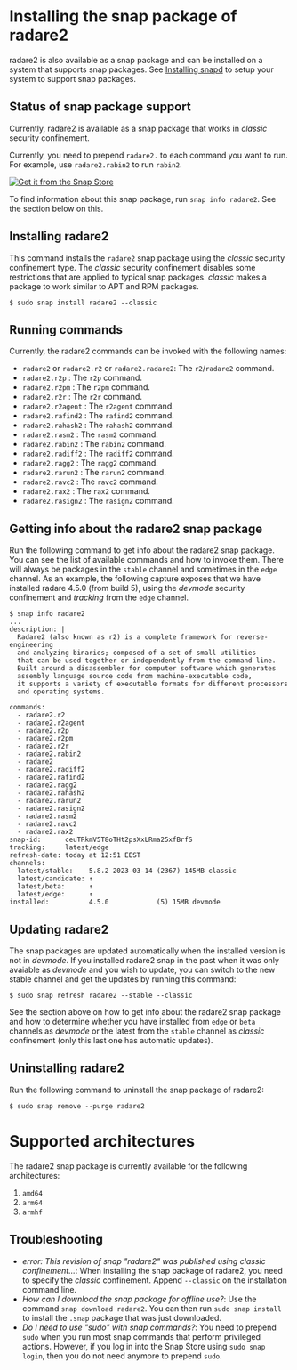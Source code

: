 Installing the snap package of radare2
======================================
radare2 is also available as a snap package and can be installed on a system that supports snap packages. See [Installing snapd](https://snapcraft.io/docs/installing-snapd) to setup your system to support snap packages.

Status of snap package support
------------------------------
Currently, radare2 is available as a snap package that works in _classic_ security confinement.

Currently, you need to prepend `radare2.` to each command you want to run. For example, use `radare2.rabin2` to run `rabin2`.

[![Get it from the Snap Store](https://snapcraft.io/static/images/badges/en/snap-store-black.svg)](https://snapcraft.io/radare2)

To find information about this snap package, run `snap info radare2`. See the section below on this.

Installing radare2
-----------------
This command installs the `radare2` snap package using the _classic_ security confinement type. The _classic_ security confinement disables some restrictions that are applied to typical snap packages. _classic_ makes a package to work similar to APT and RPM packages.

    $ sudo snap install radare2 --classic

Running commands
----------------

Currently, the radare2 commands can be invoked with the following names:

- `radare2` or `radare2.r2` or `radare2.radare2`: The `r2`/`radare2` command.
- `radare2.r2p` : The `r2p` command.
- `radare2.r2pm` : The `r2pm` command.
- `radare2.r2r` : The `r2r` command.
- `radare2.r2agent` : The `r2agent` command.
- `radare2.rafind2` : The `rafind2` command.
- `radare2.rahash2` : The `rahash2` command.
- `radare2.rasm2` : The `rasm2` command.
- `radare2.rabin2` : The `rabin2` command.
- `radare2.radiff2` : The `radiff2` command.
- `radare2.ragg2` : The `ragg2` command.
- `radare2.rarun2` : The `rarun2` command.
- `radare2.ravc2` : The `ravc2` command.
- `radare2.rax2` : The `rax2` command.
- `radare2.rasign2` : The `rasign2` command.

Getting info about the radare2 snap package
-------------------------------------------

Run the following command to get info about the radare2 snap package. You can see the list of available commands and how to invoke them. There will always be packages in the `stable` channel and sometimes in the `edge` channel. As an example, the following capture exposes that we have installed radare 4.5.0 (from build 5), using the _devmode_ security confinement and _tracking_ from the `edge` channel.

```
$ snap info radare2
...
description: |
  Radare2 (also known as r2) is a complete framework for reverse-engineering
  and analyzing binaries; composed of a set of small utilities
  that can be used together or independently from the command line.
  Built around a disassembler for computer software which generates
  assembly language source code from machine-executable code,
  it supports a variety of executable formats for different processors
  and operating systems.

commands:
  - radare2.r2
  - radare2.r2agent
  - radare2.r2p
  - radare2.r2pm
  - radare2.r2r
  - radare2.rabin2
  - radare2
  - radare2.radiff2
  - radare2.rafind2
  - radare2.ragg2
  - radare2.rahash2
  - radare2.rarun2
  - radare2.rasign2
  - radare2.rasm2
  - radare2.ravc2
  - radare2.rax2
snap-id:      ceuTRkmV5T8oTHt2psXxLRma25xfBrfS
tracking:     latest/edge
refresh-date: today at 12:51 EEST
channels:
  latest/stable:    5.8.2 2023-03-14 (2367) 145MB classic
  latest/candidate: ↑
  latest/beta:      ↑
  latest/edge:      ↑
installed:          4.5.0            (5) 15MB devmode
```

Updating radare2
----------------

The snap packages are updated automatically when the installed version is not in _devmode_.
If you installed radare2 snap in the past when it was only avaiable as _devmode_ and you wish to update, you can switch to the new stable channel and get the updates by running this command:

    $ sudo snap refresh radare2 --stable --classic

See the section above on how to get info about the radare2 snap package and how to determine whether you have installed from `edge` or `beta` channels as _devmode_ or the latest from the `stable` channel as _classic_ confinement (only this last one has automatic updates).

Uninstalling radare2
--------------------
Run the following command to uninstall the snap package of radare2:

    $ sudo snap remove --purge radare2

Supported architectures
=======================
The radare2 snap package is currently available for the following architectures:

1. `amd64`
1. `arm64`
1. `armhf`

Troubleshooting
---------------

- _error: This revision of snap "radare2" was published using classic confinement..._: When installing the snap package of radare2, you need to specify the _classic_ confinement. Append `--classic` on the installation command line.
- _How can I download the snap package for offline use?_: Use the command `snap download radare2`. You can then run `sudo snap install` to install the `.snap` package that was just downloaded.
- _Do I need to use "sudo" with snap commands?_: You need to prepend `sudo` when you run most snap commands that perform privileged actions. However, if you log in into the Snap Store using `sudo snap login`, then you do not need anymore to prepend `sudo`.

